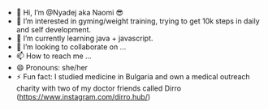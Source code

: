 - 👋 Hi, I’m @Nyadej aka Naomi 😎
- 👀 I’m interested in gyming/weight training, trying to get 10k steps in daily and self development.
- 🌱 I’m currently learning java + javascript.
- 💞️ I’m looking to collaborate on ...
- 📫 How to reach me ...
- 😄 Pronouns: she/her
- ⚡ Fun fact: I studied medicine in Bulgaria and own a medical outreach charity with two of my doctor friends called Dirro (https://www.instagram.com/dirro.hub/)

<!---
Nyadej/Nyadej is a ✨ special ✨ repository because its `README.md` (this file) appears on your GitHub profile.
You can click the Preview link to take a look at your changes.
--->
